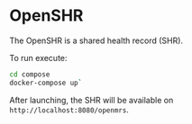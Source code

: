 # OpenSHR

The OpenSHR is a shared health record (SHR).

To run execute:

```bash
cd compose
docker-compose up`
```

After launching, the SHR will be available on `http://localhost:8080/openmrs`. 


